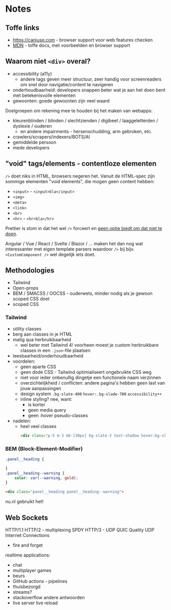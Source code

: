 # Notes

## Toffe links

- https://caniuse.com - browser support voor web features checken
- [MDN](https://developer.mozilla.org/en-US/docs/Web/CSS/grid-template) - toffe docs, met voorbeelden en browser support

## Waarom niet `<div>` overal?

- accessibility (a11y)
  - andere tags geven meer structuur, zeer handig voor screenreaders om snel door navigatie/content te navigeren
- onderhoudbaarheid: developers snappen beter wat je aan het doen bent met betekenisvolle elementen
- gewoonten: goede gewoonten zijn veel waard

Doelgroepen om rekening mee te houden bij het maken van webapps:

- kleurenblinden / blinden / slechtzienden / digibeet / laaggeletterden / dyslexie / ouderen
  - en andere impairments - hersenschudding, arm gebroken, etc.
- crawlers/scrapers/indexers/BOTS/AI
- gemiddelde persoon
- mede developers

## "void" tags/elements - contentloze elementen

`/>` doet niks in HTML, browsers negeren het. Vanuit de HTML-spec zijn sommige elementen "void elements", die mogen geen content hebben:

- `<input>` - `<input>bla</input>`
- `<img>`
- `<meta>`
- `<link>`
- `<br>`
- `<hr>` - `<hr>bla</hr>`

Prettier is stom in dat het wel `/>` forceert en [geen optie biedt om dat niet te doen](https://github.com/prettier/prettier/issues/5246).

Angular / Vue / React / Svelte / Blazor / ... maken het dan nog wat interessanter met eigen template parsers waardoor `/>` bij bijv. `<CustomComponent />` wel degelijk iets doet.

## Methodologies

- Tailwind
- Open-props
- BEM / SMACSS / OOCSS - ouderwets, minder nodig als je gewoon scoped CSS doet
- scoped CSS

### Tailwind

- utility classes
- berg aan classes in je HTML
- matig qua herbruikbaarheid
  - wel beter met Tailwind 4! voorheen moest je custom herbruikbare classes in een `.json`-file plaatsen
- leesbaarheid/onderhoudbaarheid
- voordelen:
  - geen aparte CSS
  - geen dode CSS - Tailwind optimialiseert ongebruikte CSS weg
  - niet voor ieder onbenullig dingetje een functionele naam verzinnen
  - overzichtelijkheid / conflicten: andere pagina's hebben geen last van jouw aanpassingen
  - design system  `.bg-slate-400` `hover:.bg-slade-700`  `accessibility++`
  - inline styling? nee, want:
    - is korter
    - geen media query
    - geen :hover pseudo-classes
- nadelen:
  - heel veel classes
    ```html
    <div class="p-5 m-3 mb-[30px] bg-slate-3 text-shadow hover:bg-slate-8 dark:hover:bg-slate-12">
    ```

### BEM (Block-Element-Modifier)

```css
.panel__heading {

}
.panel__heading--warning {
	color: var(--warning, gold);
}
```
```html
<div class="panel__heading panel__heading--warning">
```

nu.nl gebruikt het!


## Web Sockets

HTTP/1.1
HTTP/2 - multiplexing  SPDY
HTTP/3 - UDP  QUIC  Quality UDP Internet Connections
- fire and forget


realtime applications:
- chat
- multiplayer games
- beurs
- GitHub actions - pipelines
- thuisbezorgd
- streams?
- stackoverflow andere antwoorden
- live server live reload





